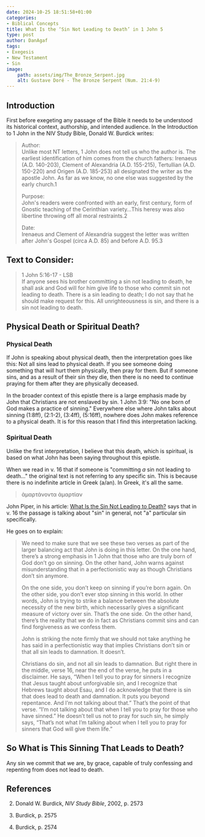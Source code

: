 ```yaml
---
date: 2024-10-25 18:51:58+01:00
categories:
- Biblical Concepts
title: What Is the ‘Sin Not Leading to Death’ in 1 John 5
type: post
author: DanAgaf
tags:
- Exegesis
- New Testament
- Sin
image:
    path: assets/img/The_Bronze_Serpent.jpg
    alt: Gustave Doré - The Bronze Serpent (Num. 21:4-9)
---
```



## Introduction




First before exegeting any passage of the Bible it needs to be understood its historical context, authorship, and intended audience. In the Introduction to 1 John in the NIV Study Bible, Donald W. Burdick writes:





> Author:  
> Unlike most NT letters, 1 John does not tell us who the author is. The earliest identification of him comes from the church fathers: Irenaeus (A.D. 140-203), Clement of Alexandria (A.D. 155-215), Tertullian (A.D. 150-220) and Origen (A.D. 185-253) all designated the writer as the apostle John. As far as we know, no one else was suggested by the early church.1
> 
> 
> 
> 
> Purpose:  
> John's readers were confronted with an early, first century, form of Gnostic teaching of the Cerinthian variety…This heresy was also libertine throwing off all moral restraints.2
> 
> 
> 
> 
> Date:  
> Irenaeus and Clement of Alexandria suggest the letter was written after John's Gospel (circa A.D. 85) and before A.D. 95.3




## Text to Consider:





> 1 John 5:16-17 - LSB  
> If anyone sees his brother committing a sin not leading to death, he shall ask and God will for him give life to those who commit sin not leading to death. There is a sin leading to death; I do not say that he should make request for this. All unrighteousness is sin, and there is a sin not leading to death.




## Physical Death or Spiritual Death?




### Physical Death




If John is speaking about physical death, then the interpretation goes like this: Not all sins lead to physical death. If you see someone doing something that will hurt them physically, then pray for them. But if someone sins, and as a result of their sin they die, then there is no need to continue praying for them after they are physically deceased.




In the broader context of this epistle there is a large emphasis made by John that Christians are not enslaved by sin. 1 John 3:9: "No one born of God makes a practice of sinning." Everywhere else where John talks about sinning (1:8ff), (2:1-2), (3:4ff), (5:16ff), nowhere does John makes reference to a physical death. It is for this reason that I find this interpretation lacking.




### Spiritual Death




Unlike the first interpretation, I believe that this death, which is spiritual, is based on what John has been saying throughout this epistle.




When we read in v. 16 that if someone is "committing *a* sin not leading to death…" the original text is not referring to any specific sin. This is because there is no indefinite article in Greek (a/an). In Greek, it's all the same.





> ἁμαρτάνοντα ἁμαρτίαν




John Piper, in his article: [What Is the Sin Not Leading to Death?](https://www.desiringgod.org/interviews/what-is-the-sin-not-leading-to-death-in-1-john-5) says that in v. 16 the passage is talking about "sin" in general, not "a" particular sin specifically.




He goes on to explain:





> We need to make sure that we see these two verses as part of the larger balancing act that John is doing in this letter. On the one hand, there’s a strong emphasis in 1 John that those who are truly born of God don’t go on sinning. On the other hand, John warns against misunderstanding that in a perfectionistic way as though Christians don’t sin anymore.
> 
> 
> 
> 
> On the one side, you don’t keep on sinning if you’re born again. On the other side, you don’t ever stop sinning in this world. In other words, John is trying to strike a balance between the absolute necessity of the new birth, which necessarily gives a significant measure of victory over sin. That’s the one side. On the other hand, there’s the reality that we do in fact as Christians commit sins and can find forgiveness as we confess them.
> 
> 
> 
> 
> John is striking the note firmly that we should not take anything he has said in a perfectionistic way that implies Christians don’t sin or that all sin leads to damnation. It doesn’t.
> 
> 
> 
> 
> Christians do sin, and not all sin leads to damnation. But right there in the middle, verse 16, near the end of the verse, he puts in a disclaimer. He says, “When I tell you to pray for sinners I recognize that Jesus taught about unforgivable sin, and I recognize that Hebrews taught about Esau, and I do acknowledge that there is sin that does lead to death and damnation. It puts you beyond repentance. And I’m not talking about that.” That’s the point of that verse. “I’m not talking about that when I tell you to pray for those who have sinned.” He doesn’t tell us not to pray for such sin, he simply says, “That’s not what I’m talking about when I tell you to pray for sinners that God will give them life.”




## So What is This Sinning That Leads to Death?




Any sin we commit that we are, by grace, capable of truly confessing and repenting from does not lead to death.




## References




2. Donald W. Burdick, *NIV Study Bible*, 2002, p. 2573

6. Burdick, p. 2575

10. Burdick, p. 2574


